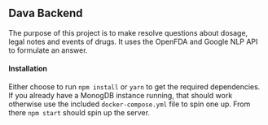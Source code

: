 ## Dava Backend

The purpose of this project is to make resolve questions about dosage,
legal notes and events of drugs. It uses the OpenFDA and Google NLP API to formulate an answer. 

#### Installation
Either choose to run `npm install` or `yarn` to get the required
dependencies. If you already have a MonogDB instance running, that
should work otherwise use the included `docker-compose.yml` file to spin
one up. From there `npm start` should spin up the server.
